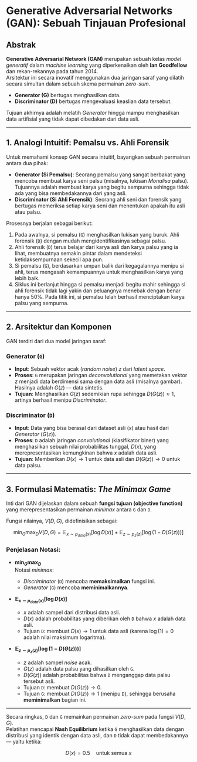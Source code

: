 # Generative Adversarial Networks (GAN): Sebuah Tinjauan Profesional

## Abstrak

**Generative Adversarial Network (GAN)** merupakan sebuah kelas *model generatif* dalam *machine learning* yang diperkenalkan oleh **Ian Goodfellow** dan rekan-rekannya pada tahun 2014.  
Arsitektur ini secara inovatif menggunakan dua jaringan saraf yang dilatih secara simultan dalam sebuah skema permainan *zero-sum*.  

- **Generator (G)** bertugas menghasilkan data.  
- **Discriminator (D)** bertugas mengevaluasi keaslian data tersebut.  

Tujuan akhirnya adalah melatih *Generator* hingga mampu menghasilkan data artifisial yang tidak dapat dibedakan dari data asli.

---

## 1. Analogi Intuitif: Pemalsu vs. Ahli Forensik

Untuk memahami konsep GAN secara intuitif, bayangkan sebuah permainan antara dua pihak:

- **Generator (Si Pemalsu)**: Seorang pemalsu yang sangat berbakat yang mencoba membuat karya seni palsu (misalnya, lukisan *Monalisa* palsu). Tujuannya adalah membuat karya yang begitu sempurna sehingga tidak ada yang bisa membedakannya dari yang asli.  
- **Discriminator (Si Ahli Forensik)**: Seorang ahli seni dan forensik yang bertugas memeriksa setiap karya seni dan menentukan apakah itu asli atau palsu.

Prosesnya berjalan sebagai berikut:

1. Pada awalnya, si pemalsu (`G`) menghasilkan lukisan yang buruk. Ahli forensik (`D`) dengan mudah mengidentifikasinya sebagai palsu.  
2. Ahli forensik (`D`) terus belajar dari karya asli dan karya palsu yang ia lihat, membuatnya semakin pintar dalam mendeteksi ketidaksempurnaan sekecil apa pun.  
3. Si pemalsu (`G`), berdasarkan umpan balik dari kegagalannya menipu si ahli, terus mengasah kemampuannya untuk menghasilkan karya yang lebih baik.  
4. Siklus ini berlanjut hingga si pemalsu menjadi begitu mahir sehingga si ahli forensik tidak lagi yakin dan peluangnya menebak dengan benar hanya 50%. Pada titik ini, si pemalsu telah berhasil menciptakan karya palsu yang sempurna.

---

## 2. Arsitektur dan Komponen

GAN terdiri dari dua model jaringan saraf:

### **Generator (`G`)**

- **Input**: Sebuah vektor acak (*random noise*) $z$ dari *latent space*.  
- **Proses**: `G` merupakan jaringan *deconvolutional* yang memetakan vektor $z$ menjadi data berdimensi sama dengan data asli (misalnya gambar). Hasilnya adalah $G(z)$ — data sintetis.  
- **Tujuan**: Menghasilkan $G(z)$ sedemikian rupa sehingga $D(G(z)) \approx 1$, artinya berhasil menipu *Discriminator*.

### **Discriminator (`D`)**

- **Input**: Data yang bisa berasal dari dataset asli ($x$) atau hasil dari *Generator* ($G(z)$).  
- **Proses**: `D` adalah jaringan *convolutional* (klasifikator biner) yang menghasilkan sebuah nilai probabilitas tunggal, $D(x)$, yang merepresentasikan kemungkinan bahwa $x$ adalah data asli.  
- **Tujuan**: Memberikan $D(x) \to 1$ untuk data asli dan $D(G(z)) \to 0$ untuk data palsu.

---

## 3. Formulasi Matematis: *The Minimax Game*

Inti dari GAN dijelaskan dalam sebuah **fungsi tujuan (objective function)** yang merepresentasikan permainan *minimax* antara `G` dan `D`.

Fungsi nilainya, $V(D, G)$, didefinisikan sebagai:

$$
\min_G \max_D V(D, G) = \mathbb{E}_{x \sim p_{data}(x)}[\log D(x)] + \mathbb{E}_{z \sim p_z(z)}[\log(1 - D(G(z)))]
$$

### Penjelasan Notasi:

- **$\min_G \max_D$**  
  Notasi *minimax*:  
  - *Discriminator* (`D`) mencoba **memaksimalkan** fungsi ini.  
  - *Generator* (`G`) mencoba **meminimalkannya**.

- **$\mathbb{E}_{x \sim p_{data}(x)}[\log D(x)]$**  
  - $x$ adalah sampel dari distribusi data asli.  
  - $D(x)$ adalah probabilitas yang diberikan oleh `D` bahwa $x$ adalah data asli.  
  - Tujuan `D`: membuat $D(x) \to 1$ untuk data asli (karena $\log(1) = 0$ adalah nilai maksimum logaritma).

- **$\mathbb{E}_{z \sim p_z(z)}[\log(1 - D(G(z)))]$**  
  - $z$ adalah sampel *noise* acak.  
  - $G(z)$ adalah data palsu yang dihasilkan oleh `G`.  
  - $D(G(z))$ adalah probabilitas bahwa `D` menganggap data palsu tersebut asli.  
  - Tujuan `D`: membuat $D(G(z)) \to 0$.  
  - Tujuan `G`: membuat $D(G(z)) \to 1$ (menipu `D`), sehingga berusaha **meminimalkan** bagian ini.

---

Secara ringkas, `D` dan `G` memainkan permainan *zero-sum* pada fungsi $V(D, G)$.  
Pelatihan mencapai **Nash Equilibrium** ketika `G` menghasilkan data dengan distribusi yang identik dengan data asli, dan `D` tidak dapat membedakannya — yaitu ketika:

$$
D(x) = 0.5 \quad \text{untuk semua } x
$$
